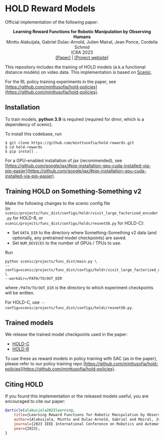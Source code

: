 # HOLD Reward Models

Official implementation of the following paper:  

<p align="center"><b>Learning Reward Functions for Robotic Manipulation by Observing Humans</b><br>
Minttu Alakuijala, Gabriel Dulac-Arnold, Julien Mairal, Jean Ponce, Cordelia Schmid<br>
ICRA 2023<br>
<a href="https://arxiv.org/abs/2211.09019">[Paper]</a> | <a href="https://sites.google.com/view/hold-rewards">[Project website]</a></p>

This repository includes the training of HOLD models (a.k.a functional distance models) on video data.
This implementation is based on [Scenic](https://github.com/google-research/scenic).

For the RL policy training experiments in the paper, see [https://github.com/minttusofia/hold-policies](https://github.com/minttusofia/hold-policies).
  

## Installation

To train models, **python 3.9** is required (required for dmvr, which is a dependency of scenic).

To install this codebase, run
```shell
$ git clone https://github.com/minttusofia/hold-rewards.git
$ cd hold-rewards
$ pip install .
```
For a GPU-enabled installation of jax (recommended), see [https://github.com/google/jax/#pip-installation-gpu-cuda-installed-via-pip-easier](https://github.com/google/jax/#pip-installation-gpu-cuda-installed-via-pip-easier).


## Training HOLD on Something-Something v2

Make the following changes to the scenic config file  
(in `scenic/projects/func_dist/configs/holdr/vivit_large_factorized_encoder.py` for HOLD-R, or  
`scenic/projects/func_dist/configs/holdc/resnet50.py` for HOLD-C):
* Set `DATA_DIR` to the directory where Something-Something v2 data (and optionally, any pretrained model checkpoints) are saved.
* Set `NUM_DEVICES` to the number of GPUs / TPUs to use.

Run
```shell
python scenic/projects/func_dist/main.py \
--config=scenic/projects/func_dist/configs/holdr/vivit_large_factorized_encoder.py \
--workdir=/PATH/TO/OUT_DIR
```
where `/PATH/TO/OUT_DIR` is the directory to which experiment checkpoints will be written.

For HOLD-C, use `--config=scenic/projects/func_dist/configs/holdc/resnet50.py`.


## Trained models

We release the trained model checkpoints used in the paper:  
* [HOLD-C](https://huggingface.co/minttusofia/hold/tree/main/holdc)  
* [HOLD-R](https://huggingface.co/minttusofia/hold/tree/main/holdr)

To use these as reward models in policy training with SAC (as in the paper), please refer to our policy training repo [https://github.com/minttusofia/hold-policies](https://github.com/minttusofia/hold-policies).

 
## Citing HOLD

If you found this implementation or the released models useful, you are encouraged to cite our paper:
```bibtex
@article{alakuijala2023learning,  
    title={Learning Reward Functions for Robotic Manipulation by Observing Humans},  
    author={Alakuijala, Minttu and Dulac-Arnold, Gabriel and Mairal, Julien and Ponce, Jean and Schmid, Cordelia},  
    journal={2023 IEEE International Conference on Robotics and Automation (ICRA)},  
    year={2023},  
}
```
